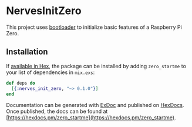 # NervesInitZero

This project uses [bootloader](https://github.com/nerves-project/bootloader) to
initialize basic features of a Raspberry Pi Zero.

## Installation

If [available in Hex](https://hex.pm/docs/publish), the package can be installed
by adding `zero_startme` to your list of dependencies in `mix.exs`:

```elixir
def deps do
  [{:nerves_init_zero, "~> 0.1.0"}]
end
```

Documentation can be generated with [ExDoc](https://github.com/elixir-lang/ex_doc)
and published on [HexDocs](https://hexdocs.pm). Once published, the docs can
be found at [https://hexdocs.pm/zero_startme](https://hexdocs.pm/zero_startme).


